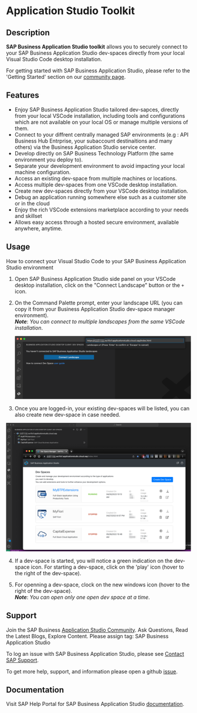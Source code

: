 # Application Studio Toolkit

## Description

**SAP Business Application Studio toolkit** allows you to securely connect to your SAP Business Application Studio dev-spaces directly from your local Visual Studio Code desktop installation.

For getting started with SAP Business Application Studio, please refer to the 'Getting Started' section on our [community page](https://community.sap.com/topics/business-application-studio).

## Features

- Enjoy SAP Business Application Studio tailored dev-sapces, directly from your local VSCode installation, including tools and configurations which are not available on your local OS or manage multiple versions of them.
- Connect to your diffrent centrally managed SAP environments (e.g : API Business Hub Entrprise, your subaccount destinaitions and many others) via the Business Application Studio service center.
- Develop directly on SAP Business Technology Platform (the same environment you deploy to).
- Separate your development environment to avoid impacting your local machine configuration.
- Access an existing dev-space from multiple machines or locations.
- Access multiple dev-spaces from one VSCode desktop installation.
- Create new dev-spaces directly from your VSCode desktop installation.
- Debug an application running somewhere else such as a customer site or in the cloud
- Enjoy the rich VSCode extensions marketplace according to your needs and skillset
- Allows easy access through a hosted secure environment, available anywhere, anytime.

## Usage

How to connect your Visual Studio Code to your SAP Business Application Studio environment

1. Open SAP Business Application Studio side panel on your VSCode desktop installation, click on the "Connect Landscape" button or the `+` icon.

2. On the Command Palette prompt, enter your landscape URL (you can copy it from your Business Application Studio dev-space manager environment).<br>**_Note_**: _You can connect to multiple landscapes from the same VSCode installation_.

   ![](assets/connect-new-landscape.png?raw=true)

3. Once you are logged-in, your existing dev-spaces will be listed, you can also create new dev-space in case needed.

![](assets/browse-bas-landscape.png?raw=true)

4. If a dev-space is started, you will notice a green indication on the dev-space icon. For starting a dev-space, click on the 'play' icon (hover to the right of the dev-space).

5. For openning a dev-space, clock on the new windows icon (hover to the right of the dev-space).<br>**_Note_**: _You can open only one open dev space at a time_.

## Support

Join the SAP Business [Application Studio Community](https://community.sap.com/topics/business-application-studio). Ask Questions, Read the Latest Blogs, Explore Content. Please assign tag: SAP Business Application Studio

To log an issue with SAP Business Application Studio, please see [Contact SAP Support](https://help.sap.com/docs/bas/sap-business-application-studio/contact-sap-support).

To get more help, support, and information please open a github [issue](https://github.com/SAP/app-studio-toolkit/issues).

## Documentation

Visit SAP Help Portal for SAP Business Application Studio [documentation](https://help.sap.com/docs/bas).
